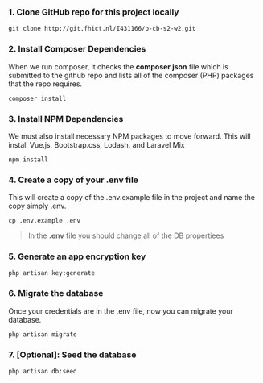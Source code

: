 ### 1. Clone GitHub repo for this project locally

`git clone http://git.fhict.nl/I431166/p-cb-s2-w2.git`

### 2. Install Composer Dependencies

When we run composer, it checks the <b>composer.json</b> file which is submitted to
the github repo and lists all of the composer (PHP) packages that the repo requires.

`composer install`

### 3. Install NPM Dependencies

We must also install necessary NPM packages to move forward.
This will install Vue.js, Bootstrap.css, Lodash, and Laravel Mix

`npm install`

### 4. Create a copy of your .env file

This will create a copy of the .env.example file in the
project and name the copy simply .env.

`cp .env.example .env`

> In the <b>.env</b> file you should change all of the DB propertiees

### 5. Generate an app encryption key

`php artisan key:generate`

### 6. Migrate the database

Once your credentials are in the .env file, now you can migrate your database.

`php artisan migrate`

### 7. [Optional]: Seed the database

`php artisan db:seed`